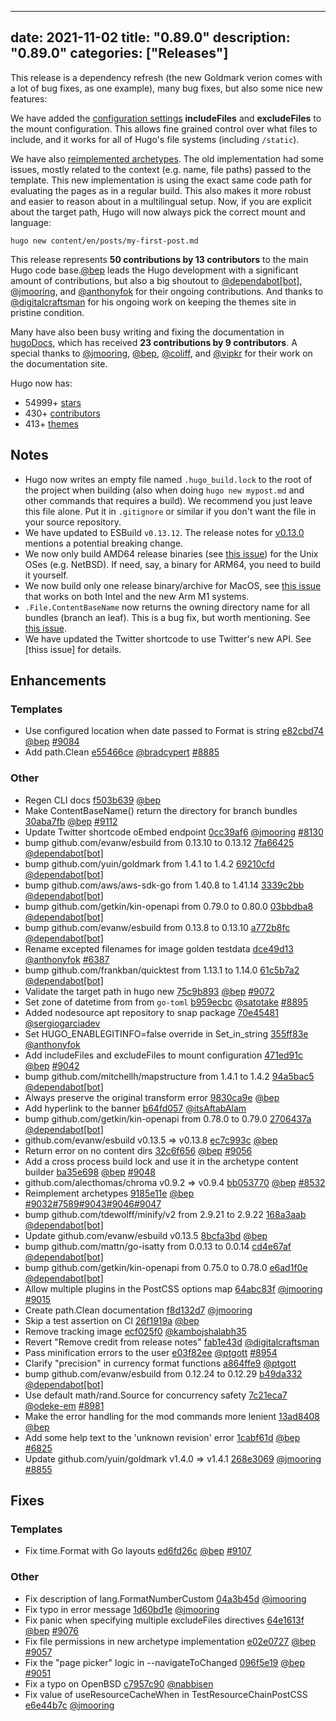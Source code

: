 
---
date: 2021-11-02
title: "0.89.0"
description: "0.89.0"
categories: ["Releases"]
---

	
This release is a dependency refresh (the new Goldmark verion comes with a lot of bug fixes, as one example), many bug fixes, but also some nice new features:

We have added the [configuration settings](https://gohugo.io/hugo-modules/configuration/#module-config-mounts) **includeFiles** and **excludeFiles** to the mount configuration. This allows fine grained control over what files to include, and it works for all of Hugo's file systems (including `/static`).

We have also [reimplemented archetypes](https://github.com/gohugoio/hugo/pull/9045). The old implementation had some issues, mostly related to the context (e.g. name, file paths) passed to the template. This new implementation is using the exact same code path for evaluating the pages as in a regular build. This also makes it more robust and easier to reason about in a multilingual setup. Now, if you are explicit about the target path, Hugo will now always pick the correct mount and language:

```
hugo new content/en/posts/my-first-post.md
```

This release represents **50 contributions by 13 contributors** to the main Hugo code base.[@bep](https://github.com/bep) leads the Hugo development with a significant amount of contributions, but also a big shoutout to [@dependabot[bot]](https://github.com/apps/dependabot), [@jmooring](https://github.com/jmooring), and [@anthonyfok](https://github.com/anthonyfok) for their ongoing contributions.
And thanks to [@digitalcraftsman](https://github.com/digitalcraftsman) for his ongoing work on keeping the themes site in pristine condition.

Many have also been busy writing and fixing the documentation in [hugoDocs](https://github.com/gohugoio/hugoDocs),
which has received **23 contributions by 9 contributors**. A special thanks to [@jmooring](https://github.com/jmooring), [@bep](https://github.com/bep), [@coliff](https://github.com/coliff), and [@vipkr](https://github.com/vipkr) for their work on the documentation site.


Hugo now has:

* 54999+ [stars](https://github.com/gohugoio/hugo/stargazers)
* 430+ [contributors](https://github.com/gohugoio/hugo/graphs/contributors)
* 413+ [themes](http://themes.gohugo.io/)


## Notes

* Hugo now writes an empty file named `.hugo_build.lock` to the root of the project when building (also when doing `hugo new mypost.md` and other commands that requires a build). We recommend you just leave this file alone. Put it in `.gitignore` or similar if you don't want the file in your source repository.
* We have updated to ESBuild `v0.13.12`. The release notes for [v0.13.0](https://github.com/evanw/esbuild/releases/tag/v0.13.0) mentions a potential breaking change.
* We now only build AMD64 release binaries (see [this issue](https://github.com/gohugoio/hugo/issues/9102)) for the Unix OSes (e.g. NetBSD). If need, say, a binary for ARM64, you need to build it yourself.
* We now build only one release binary/archive for MacOS, see [this issue](https://github.com/gohugoio/hugo/issues/9035) that works on both Intel and the new Arm M1 systems.
* `.File.ContentBaseName` now returns the owning directory name for all bundles (branch an leaf). This is a bug fix, but worth mentioning. See [this issue](https://github.com/gohugoio/hugo/issues/9112).
* We have updated the Twitter shortcode to use Twitter's new API. See [thiss issue] for details.

## Enhancements

### Templates

* Use configured location when date passed to Format is string [e82cbd74](https://github.com/gohugoio/hugo/commit/e82cbd746fd4b07e40fedacc4247b9cd50ef70e7) [@bep](https://github.com/bep) [#9084](https://github.com/gohugoio/hugo/issues/9084)
* Add path.Clean [e55466ce](https://github.com/gohugoio/hugo/commit/e55466ce70363418309d465a0f2aa6c7ada1e51d) [@bradcypert](https://github.com/bradcypert) [#8885](https://github.com/gohugoio/hugo/issues/8885)

### Other

* Regen CLI docs [f503b639](https://github.com/gohugoio/hugo/commit/f503b6395707f8e576af734efab83092d62fae37) [@bep](https://github.com/bep) 
* Make ContentBaseName() return the directory for branch bundles [30aba7fb](https://github.com/gohugoio/hugo/commit/30aba7fb099678363b0a4828936ed28e740e00e2) [@bep](https://github.com/bep) [#9112](https://github.com/gohugoio/hugo/issues/9112)
* Update Twitter shortcode oEmbed endpoint [0cc39af6](https://github.com/gohugoio/hugo/commit/0cc39af68232f1a4981aae2e72cf65da762b5768) [@jmooring](https://github.com/jmooring) [#8130](https://github.com/gohugoio/hugo/issues/8130)
* bump github.com/evanw/esbuild from 0.13.10 to 0.13.12 [7fa66425](https://github.com/gohugoio/hugo/commit/7fa66425aa0a918b4bf5eb9a21f6e567e0a7e876) [@dependabot[bot]](https://github.com/apps/dependabot) 
* bump github.com/yuin/goldmark from 1.4.1 to 1.4.2 [69210cfd](https://github.com/gohugoio/hugo/commit/69210cfdf341d1faef23f4e9290d51448dd5e0c6) [@dependabot[bot]](https://github.com/apps/dependabot) 
* bump github.com/aws/aws-sdk-go from 1.40.8 to 1.41.14 [3339c2bb](https://github.com/gohugoio/hugo/commit/3339c2bb618c29bb3ad442c71fe1542ad7195971) [@dependabot[bot]](https://github.com/apps/dependabot) 
* bump github.com/getkin/kin-openapi from 0.79.0 to 0.80.0 [03bbdba8](https://github.com/gohugoio/hugo/commit/03bbdba8be19929cb6a14243b690372fbfbc6aa6) [@dependabot[bot]](https://github.com/apps/dependabot) 
* bump github.com/evanw/esbuild from 0.13.8 to 0.13.10 [a772b8fc](https://github.com/gohugoio/hugo/commit/a772b8fc3833e010553c412dd5daa0175e6ccead) [@dependabot[bot]](https://github.com/apps/dependabot) 
* Rename excepted filenames for image golden testdata [dce49d13](https://github.com/gohugoio/hugo/commit/dce49d13336f3dbadaa1359322a277ad4cb55679) [@anthonyfok](https://github.com/anthonyfok) [#6387](https://github.com/gohugoio/hugo/issues/6387)
* bump github.com/frankban/quicktest from 1.13.1 to 1.14.0 [61c5b7a2](https://github.com/gohugoio/hugo/commit/61c5b7a2e623255be99da7adf200f0591c9a1195) [@dependabot[bot]](https://github.com/apps/dependabot) 
* Validate the target path in hugo new [75c9b893](https://github.com/gohugoio/hugo/commit/75c9b893d98961a504cff9ed3c89055d16e315d6) [@bep](https://github.com/bep) [#9072](https://github.com/gohugoio/hugo/issues/9072)
* Set zone of datetime from from `go-toml` [b959ecbc](https://github.com/gohugoio/hugo/commit/b959ecbc8175e2bf260f10b08965531bce9bcb7e) [@satotake](https://github.com/satotake) [#8895](https://github.com/gohugoio/hugo/issues/8895)
* Added nodesource apt repository to snap package [70e45481](https://github.com/gohugoio/hugo/commit/70e454812ef684d02ffa881becf0f8ce6a1b5f8c) [@sergiogarciadev](https://github.com/sergiogarciadev) 
* Set HUGO_ENABLEGITINFO=false override in Set_in_string [355ff83e](https://github.com/gohugoio/hugo/commit/355ff83e74f6e27c79033b8dfb899e3a3b529049) [@anthonyfok](https://github.com/anthonyfok) 
* Add includeFiles and excludeFiles to mount configuration [471ed91c](https://github.com/gohugoio/hugo/commit/471ed91c60cd36645794925cb4892cc820eae626) [@bep](https://github.com/bep) [#9042](https://github.com/gohugoio/hugo/issues/9042)
* bump github.com/mitchellh/mapstructure from 1.4.1 to 1.4.2 [94a5bac5](https://github.com/gohugoio/hugo/commit/94a5bac5b29bbba1ca4809752fe3fd04a58547b6) [@dependabot[bot]](https://github.com/apps/dependabot) 
* Always preserve the original transform error [9830ca9e](https://github.com/gohugoio/hugo/commit/9830ca9e319f6ce313f4e542a202bd0d0469a9ed) [@bep](https://github.com/bep) 
* Add hyperlink to the banner [b64fd057](https://github.com/gohugoio/hugo/commit/b64fd0577b0fb222bea22ae347acb5dd17b2aa04) [@itsAftabAlam](https://github.com/itsAftabAlam) 
* bump github.com/getkin/kin-openapi from 0.78.0 to 0.79.0 [2706437a](https://github.com/gohugoio/hugo/commit/2706437a7d593b66b0fbad0235dbaf917593971b) [@dependabot[bot]](https://github.com/apps/dependabot) 
* github.com/evanw/esbuild v0.13.5 => v0.13.8 [ec7c993c](https://github.com/gohugoio/hugo/commit/ec7c993cfe216b8a3c6fbac85669cefef59778dd) [@bep](https://github.com/bep) 
* Return error on no content dirs [32c6f656](https://github.com/gohugoio/hugo/commit/32c6f656d93ecf4308f7c30848b13b4c6f157436) [@bep](https://github.com/bep) [#9056](https://github.com/gohugoio/hugo/issues/9056)
* Add a cross process build lock and use it in the archetype content builder [ba35e698](https://github.com/gohugoio/hugo/commit/ba35e69856900b6fc92681aa841cdcaefbb4b121) [@bep](https://github.com/bep) [#9048](https://github.com/gohugoio/hugo/issues/9048)
* github.com/alecthomas/chroma v0.9.2 => v0.9.4 [bb053770](https://github.com/gohugoio/hugo/commit/bb053770337e214f41bc1c524d458ba7fbe1fc08) [@bep](https://github.com/bep) [#8532](https://github.com/gohugoio/hugo/issues/8532)
* Reimplement archetypes [9185e11e](https://github.com/gohugoio/hugo/commit/9185e11effa682ea1ef7dc98f2943743671023a6) [@bep](https://github.com/bep) [#9032](https://github.com/gohugoio/hugo/issues/9032)[#7589](https://github.com/gohugoio/hugo/issues/7589)[#9043](https://github.com/gohugoio/hugo/issues/9043)[#9046](https://github.com/gohugoio/hugo/issues/9046)[#9047](https://github.com/gohugoio/hugo/issues/9047)
* bump github.com/tdewolff/minify/v2 from 2.9.21 to 2.9.22 [168a3aab](https://github.com/gohugoio/hugo/commit/168a3aab4622786ccd0943137fce3912707f2a46) [@dependabot[bot]](https://github.com/apps/dependabot) 
* Update github.com/evanw/esbuild v0.13.5 [8bcfa3bd](https://github.com/gohugoio/hugo/commit/8bcfa3bdf65492329da8093d841dd04c7a5a10c8) [@bep](https://github.com/bep) 
* bump github.com/mattn/go-isatty from 0.0.13 to 0.0.14 [cd4e67af](https://github.com/gohugoio/hugo/commit/cd4e67af182a1b3aa19db7609c7581c424e9310f) [@dependabot[bot]](https://github.com/apps/dependabot) 
* bump github.com/getkin/kin-openapi from 0.75.0 to 0.78.0 [e6ad1f0e](https://github.com/gohugoio/hugo/commit/e6ad1f0e763ee891bf4d71df0168b6949369c793) [@dependabot[bot]](https://github.com/apps/dependabot) 
* Allow multiple plugins in the PostCSS options map [64abc83f](https://github.com/gohugoio/hugo/commit/64abc83fc4b70c70458c582ae2cf67fc9c67bb3f) [@jmooring](https://github.com/jmooring) [#9015](https://github.com/gohugoio/hugo/issues/9015)
* Create path.Clean documentation [f8d132d7](https://github.com/gohugoio/hugo/commit/f8d132d731cf8e27c8c17931597fd975e8a7c3cc) [@jmooring](https://github.com/jmooring) 
* Skip a test assertion on CI [26f1919a](https://github.com/gohugoio/hugo/commit/26f1919ae0cf57d754bb029270c20e76cc32cf4d) [@bep](https://github.com/bep) 
* Remove tracking image [ecf025f0](https://github.com/gohugoio/hugo/commit/ecf025f006f22061728e78f2cf50257dde2225ee) [@kambojshalabh35](https://github.com/kambojshalabh35) 
* Revert "Remove credit from release notes" [fab1e43d](https://github.com/gohugoio/hugo/commit/fab1e43de59f3a7596ab23347387d846139bc3a3) [@digitalcraftsman](https://github.com/digitalcraftsman) 
* Pass minification errors to the user [e03f82ee](https://github.com/gohugoio/hugo/commit/e03f82eef2679ec8963894d0b911363eef40941a) [@ptgott](https://github.com/ptgott) [#8954](https://github.com/gohugoio/hugo/issues/8954)
* Clarify "precision" in currency format functions [a864ffe9](https://github.com/gohugoio/hugo/commit/a864ffe9acf295034bb38e789a0efa62906b2ae4) [@ptgott](https://github.com/ptgott) 
* bump github.com/evanw/esbuild from 0.12.24 to 0.12.29 [b49da332](https://github.com/gohugoio/hugo/commit/b49da33280cb01795ce833e70c2b7b78cca1867e) [@dependabot[bot]](https://github.com/apps/dependabot) 
* Use default math/rand.Source for concurrency safety [7c21eca7](https://github.com/gohugoio/hugo/commit/7c21eca74f95b61d6813d0c0b155bf07c9aa8575) [@odeke-em](https://github.com/odeke-em) [#8981](https://github.com/gohugoio/hugo/issues/8981)
* Make the error handling for the mod commands more lenient [13ad8408](https://github.com/gohugoio/hugo/commit/13ad8408fc6b645b12898fb8053388fc4848dfbd) [@bep](https://github.com/bep) 
* Add some help text to the 'unknown revision' error [1cabf61d](https://github.com/gohugoio/hugo/commit/1cabf61ddf96b89c95c3ba77a985168184920feb) [@bep](https://github.com/bep) [#6825](https://github.com/gohugoio/hugo/issues/6825)
* Update github.com/yuin/goldmark v1.4.0 => v1.4.1 [268e3069](https://github.com/gohugoio/hugo/commit/268e3069f37df01a5a58b615844652fb75b8503a) [@jmooring](https://github.com/jmooring) [#8855](https://github.com/gohugoio/hugo/issues/8855)

## Fixes

### Templates

* Fix time.Format with Go layouts [ed6fd26c](https://github.com/gohugoio/hugo/commit/ed6fd26ce884c49b02497728a99e90b92dd65f1f) [@bep](https://github.com/bep) [#9107](https://github.com/gohugoio/hugo/issues/9107)

### Other

* Fix description of lang.FormatNumberCustom [04a3b45d](https://github.com/gohugoio/hugo/commit/04a3b45db4cd28b4821b5c98cd67dfbf1d098957) [@jmooring](https://github.com/jmooring) 
* Fix typo in error message [1d60bd1e](https://github.com/gohugoio/hugo/commit/1d60bd1efa943349636edad3dd8c5427312ab0f1) [@jmooring](https://github.com/jmooring) 
* Fix panic when specifying multiple excludeFiles directives [64e1613f](https://github.com/gohugoio/hugo/commit/64e1613fb390bd893900dc0596e5c3f3c8e1cd8c) [@bep](https://github.com/bep) [#9076](https://github.com/gohugoio/hugo/issues/9076)
* Fix file permissions in new archetype implementation [e02e0727](https://github.com/gohugoio/hugo/commit/e02e0727e57f123f9a8de506e9c098bb374f7a23) [@bep](https://github.com/bep) [#9057](https://github.com/gohugoio/hugo/issues/9057)
* Fix the "page picker" logic in --navigateToChanged [096f5e19](https://github.com/gohugoio/hugo/commit/096f5e19217e985bccbf6c539e1b220541ffa6f6) [@bep](https://github.com/bep) [#9051](https://github.com/gohugoio/hugo/issues/9051)
* Fix a typo on OpenBSD [c7957c90](https://github.com/gohugoio/hugo/commit/c7957c90e83ff2b2cc958bd61486a244f0fd8891) [@nabbisen](https://github.com/nabbisen) 
* Fix value of useResourceCacheWhen in TestResourceChainPostCSS [e6e44b7c](https://github.com/gohugoio/hugo/commit/e6e44b7c41a9b517ffc3775ea0a6aec2b1d4591b) [@jmooring](https://github.com/jmooring) 






